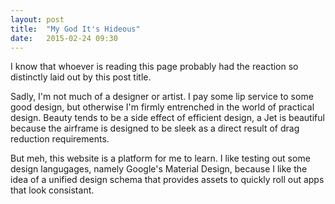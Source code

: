 ```yaml
---
layout: post
title:  "My God It's Hideous"
date:   2015-02-24 09:30
---
```

I know that whoever is reading this page probably had the reaction so distinctly laid out by this post title.

Sadly, I'm not much of a designer or artist. I pay some lip service to some good design, but otherwise I'm firmly entrenched in the world of practical design. Beauty tends to be a side effect of efficient design, a Jet is beautiful because the airframe is designed to be sleek as a direct result of drag reduction requirements.

But meh, this website is a platform for me to learn. I like testing out some design langugages, namely Google's Material Design, because I like the idea of a unified design schema that provides assets to quickly roll out apps that look consistant.

